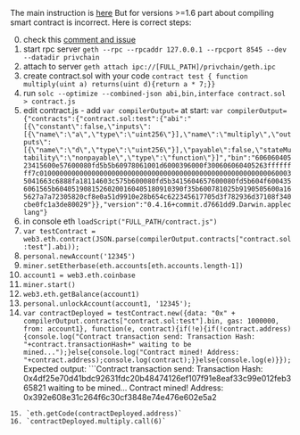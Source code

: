 The main instruction is [here](https://medium.com/taipei-ethereum-meetup/a-complete-guide-on-building-a-smart-contract-on-a-private-net-in-ethereum-726851c7c044)
But for versions >=1.6 part about compiling smart contract is incorrect. Here is correct steps:

0. check this [comment and issue](https://github.com/ethereum/go-ethereum/issues/14850#issuecomment-319751265)
1. start rpc server `geth --rpc --rpcaddr 127.0.0.1 --rpcport 8545 --dev --datadir privchain`
2. attach to server `geth attach ipc://[FULL_PATH]/privchain/geth.ipc`
3. create contract.sol with your code `contract test { function multiply(uint a) returns(uint d){return a * 7;}}`
4. run `solc --optimize --combined-json abi,bin,interface contract.sol > contract.js`
5. edit contract.js - add `var compilerOutput=` at start:
```var compilerOutput={"contracts":{"contract.sol:test":{"abi":"[{\"constant\":false,\"inputs\":[{\"name\":\"a\",\"type\":\"uint256\"}],\"name\":\"multiply\",\"outputs\":[{\"name\":\"d\",\"type\":\"uint256\"}],\"payable\":false,\"stateMutability\":\"nonpayable\",\"type\":\"function\"}]","bin":"60606040523415600e57600080fd5b5b60978061001d6000396000f300606060405263ffffffff7c0100000000000000000000000000000000000000000000000000000000600035041663c6888fa18114603c575b600080fd5b3415604657600080fd5b604f6004356061565b60405190815260200160405180910390f35b600781025b9190505600a165627a7a72305820cf8e0a51d9910e28b654c622345617705d3f782936d37108f340cbe0fc1a3de80029"}},"version":"0.4.16+commit.d7661dd9.Darwin.appleclang"}```
6. in console eth `loadScript("FULL_PATH/contract.js")`
7. `var testContract = web3.eth.contract(JSON.parse(compilerOutput.contracts["contract.sol:test"].abi));`
8. `personal.newAccount('12345')`
9. `miner.setEtherbase(eth.accounts[eth.accounts.length-1])`
10. `account1 = web3.eth.coinbase`
11. `miner.start()`
12. `web3.eth.getBalance(account1)`
13. `personal.unlockAccount(account1, '12345');`
14. ```var contractDeployed = testContract.new({data: "0x" + compilerOutput.contracts["contract.sol:test"].bin, gas: 1000000, from: account1}, function(e, contract){if(!e){if(!contract.address){console.log("Contract transaction send: Transaction Hash: "+contract.transactionHash+" waiting to be mined...");}else{console.log("Contract mined! Address: "+contract.address);console.log(contract);}}else{console.log(e)}});```
Expected output: ```Contract transaction send: Transaction Hash: 0x4df25e70d41bdc92631fdc20b48474126ef107f91e8eaf33c99e012feb365821 waiting to be mined...
Contract mined! Address: 0x392e608e31c264f6c30cf3848e74e476e602e5a2
```
15. `eth.getCode(contractDeployed.address)`
16. `contractDeployed.multiply.call(6)`

